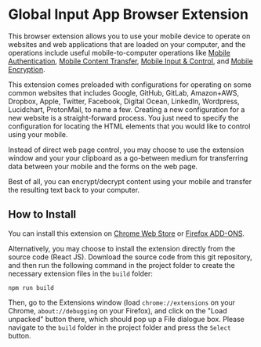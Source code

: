 # Global Input App Browser Extension
This browser extension allows you to use your mobile device to operate on websites and web applications that are loaded on your computer, and the operations include useful mobile-to-computer operations like [Mobile Authentication](https://globalinput.co.uk/global-input-app/mobile-authentication), [Mobile Content Transfer](https://globalinput.co.uk/global-input-app/mobile-content-transfer), [Mobile Input & Control](https://globalinput.co.uk/global-input-app/mobile-input-control), and [Mobile Encryption](https://globalinput.co.uk/global-input-app/mobile-content-encryption). 

This extension comes preloaded with configurations for operating on some common websites that includes Google, GitHub, GitLab, Amazon+AWS, Dropbox, Apple, Twitter, Facebook, Digital Ocean, LinkedIn, Wordpress, Lucidchart, ProtonMail, to name a few. Creating a new configuration for a new website is a straight-forward process. You just need to specify the configuration for locating the HTML elements that you would like to control using your mobile. 

Instead of direct web page control, you may choose to use the extension window and your your clipboard as a go-between medium 
for transferring data between your mobile and the forms on the web page.

Best of all, you can encrypt/decrypt content using your mobile and transfer the resulting text back to your computer. 

## How to Install
You can install this extension on [Chrome Web Store](https://chrome.google.com/webstore/detail/global-input-app/hcklienddlealndjnakkagefaelhnjkp?hl=en) or [Firefox ADD-ONS](https://addons.mozilla.org/en-GB/firefox/addon/global-input-app/).

Alternatively, you may choose to install the extension directly from the source code (React JS).  Download the source code from this git repository, and then run the following command in the project folder to create the necessary extension files in the ```build``` folder:

```
npm run build
```
Then, go to the Extensions window (load ```chrome://extensions``` on your Chrome, ```about://debugging``` on your Firefox), and click on the "Load unpacked" button there, which should pop up a File dialogue box. Please navigate to the ```build``` folder in the project folder and press the ```Select``` button.

